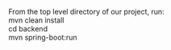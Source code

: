 From the top level directory of our project, run:
<br/>
mvn clean install
<br/>
cd backend
<br/>
mvn spring-boot:run
